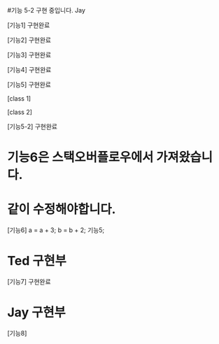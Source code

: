 #기능 5-2 구현 중입니다. Jay

[기능1]
구현완료

[기능2]
구현완료

[기능3]
구현완료

[기능4]
구현완료

[기능5]
구현완료

[class 1]

[class 2]

[기능5-2]
구현완료

# 기능6은 스택오버플로우에서 가져왔습니다.
# 같이 수정해야합니다.
[기능6]
a = a + 3; b = b + 2; 기능5;

# Ted 구현부
[기능7]
구현완료
# Jay 구현부
[기능8]


